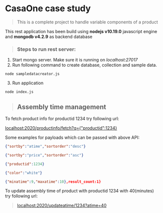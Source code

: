 # CasaOne case study
> This is a complete project to handle variable components of a product

This rest application has been build using **nodejs v10.19.0** javascript engine and **mongodb v4.2.9** as backend database

>### Steps to run rest server:
1. Start mongo server. Make sure it is running on _localhost:27017_
2. Run following command to create database, collection and sample data.
```
node sampledatacreator.js
```
3. Run application
```
node index.js
```

>## **Assembly time management**

To fetch product info for productid 1234 try following url:

[localhost:2020/productinfo/fetch?q={"productid":1234}](localhost:2020/productinfo/fetch?q={"productid":1234})

Some examples for payloads which can be passed with above API:

``` json
{"sortby":"atime","sortorder":"desc"}
```

``` json
{"sortby":"price","sortorder":"asc"}
```

``` json
{"productid":1234}
```

``` json
{"color":"white"}
```

``` json
{"minatime":9,"maxatime":10},result_count:1}
```

To update assembly time of product with productid 1234 with 40(minutes) try following url:

> [localhost:2020/updateatime/1234?atime=40](localhost:2020/updateatime/1234?atime=40)
